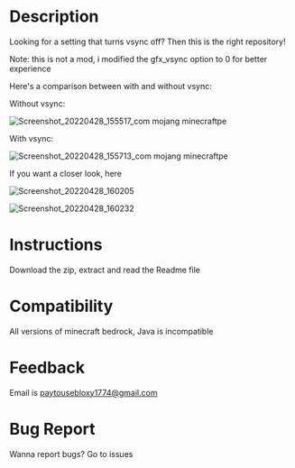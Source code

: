 # Description
Looking for a setting that turns vsync off? Then this is the right repository!

Note: this is not a mod, i modified the gfx_vsync option to 0 for better experience

Here's a comparison between with and without vsync:

Without vsync:

![Screenshot_20220428_155517_com mojang minecraftpe](https://user-images.githubusercontent.com/67496494/165705622-743b0d6b-8e7e-416c-8563-a2779691d672.jpg)

With vsync:

![Screenshot_20220428_155713_com mojang minecraftpe](https://user-images.githubusercontent.com/67496494/165705947-53c32bb5-ba3c-4554-86b5-570a1ee49419.jpg)

If you want a closer look, here

![Screenshot_20220428_160205](https://user-images.githubusercontent.com/67496494/165706814-669eb8d8-60a8-4a7e-ba4d-3cb45d28912f.jpg)

![Screenshot_20220428_160232](https://user-images.githubusercontent.com/67496494/165707033-62373d40-56a7-43a6-ac78-c43bbb6c6616.jpg)

# Instructions
Download the zip, extract and read the Readme file

# Compatibility
All versions of minecraft bedrock, Java is incompatible

# Feedback
Email is paytousebloxy1774@gmail.com

# Bug Report
Wanna report bugs? Go to issues
